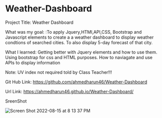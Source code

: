 # Weather-Dashboard

Project Title: Weather Dashboard 

What was my goal: :To apply Jquery,HTMl,API,CSS, Bootstrap and Javascript elements to create a a weather dashboard to display weather condtions of searched cities. To also display 5-day forecast of that city. 

What I learned: Getting better with Jquery elements and how to use them. Using bootstrap for css and HTML purposes. How to naviagate and use APIs to display information 

Note: UV index not required told by Class Teacher!!!

Git Hub Link: https://github.com/ahmedharun46/Weather-Dashboard

Url Link: https://ahmedharun46.github.io/Weather-Dashboard/


SreenShot


![Screen Shot 2022-08-15 at 8 13 37 PM](https://user-images.githubusercontent.com/106023206/184774763-db9821ab-728d-4813-8c5f-13a7a47ccc35.png)
